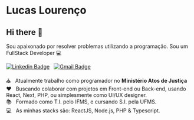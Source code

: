 # Lucas Lourenço

## Hi there 👋
Sou apaixonado por resolver problemas utilizando a programação.
Sou um FullStack Developer :computer:

[![Linkedin Badge](https://img.shields.io/badge/-Lucas%20Louren%C3%A7o-blue?logo=Linkedin&color=1B3288&labelColor=1B3288&style=flat-square&link=https://www.linkedin.com/in/lucas-louren%C3%A7o-794423188/)](https://www.linkedin.com/in/lucas-louren%C3%A7o-794423188/) &nbsp;
[![Gmail Badge](https://img.shields.io/badge/-lucascelestiano@gmail.com-c14438?style=flat-square&logo=Gmail&logoColor=white&color=1B3288&labelColor=1B3288&link=mailto:lucascelestiano@gmail.com)](mailto:lucascelestiano@gmail.com)

:church: &nbsp; Atualmente trabalho como programador no **Ministério Atos de Justiça**
<br/> :heart: &nbsp; Buscando colaborar com projetos em Front-end ou Back-end, usando React, Next, PHP, ou simplesmente como UI/UX designer.
<br/> :books: &nbsp; Formado como T.I. pelo IFMS, e cursando S.I. pela UFMS.
<br/> :computer: &nbsp; As minhas stacks são: ReactJS, Node.js, PHP & Typescript.
